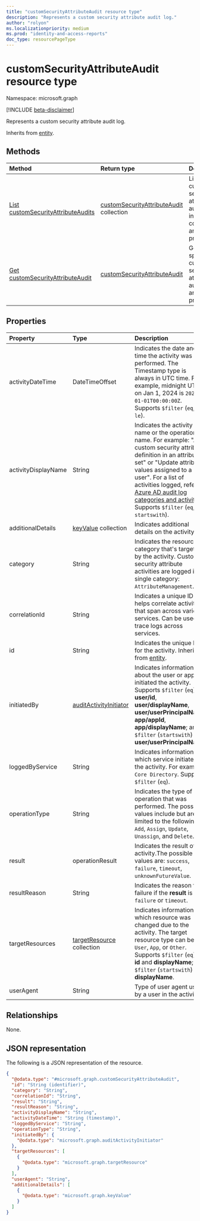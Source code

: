 ```yaml
---
title: "customSecurityAttributeAudit resource type"
description: "Represents a custom security attribute audit log."
author: "rolyon"
ms.localizationpriority: medium
ms.prod: "identity-and-access-reports"
doc_type: resourcePageType
---
```


# customSecurityAttributeAudit resource type

Namespace: microsoft.graph

[!INCLUDE [beta-disclaimer](../../includes/beta-disclaimer.md)]

Represents a custom security attribute audit log.

Inherits from [entity](../resources/entity.md).

## Methods
|Method|Return type|Description|
|:---|:---|:---|
|[List customSecurityAttributeAudits](../api/auditlogroot-list-customsecurityattributeaudits.md)|[customSecurityAttributeAudit](../resources/customsecurityattributeaudit.md) collection|List the custom security attribute audit items in the collection and their properties.|
|[Get customSecurityAttributeAudit](../api/customsecurityattributeaudit-get.md)|[customSecurityAttributeAudit](../resources/customsecurityattributeaudit.md)|Get a specific custom security attribute audit item and its properties.|

## Properties
|Property|Type|Description|
|:---|:---|:---|
|activityDateTime|DateTimeOffset| Indicates the date and time the activity was performed. The Timestamp type is always in UTC time. For example, midnight UTC on Jan 1, 2024 is `2024-01-01T00:00:00Z`. Supports `$filter` (`eq`, `ge`, `le`).|
|activityDisplayName|String|Indicates the activity name or the operation name. For example: "Add custom security attribute definition in an attribute set" or "Update attribute values assigned to a user". For a list of activities logged, refer to [Azure AD audit log categories and activities](/azure/active-directory/reports-monitoring/reference-audit-activities). Supports `$filter` (`eq`, `startswith`).|
|additionalDetails|[keyValue](../resources/keyvalue.md) collection|Indicates additional details on the activity.|
|category|String|Indicates the resource category that's targeted by the activity. Custom security attribute activities are logged in a single category: `AttributeManagement`. |
|correlationId|String|Indicates a unique ID that helps correlate activities that span across various services. Can be used to trace logs across services.|
|id|String|Indicates the unique ID for the activity. Inherited from [entity](../resources/entity.md).|
|initiatedBy|[auditActivityInitiator](../resources/auditactivityinitiator.md)|Indicates information about the user or app initiated the activity. Supports `$filter` (`eq`) for **user/id**, **user/displayName**, **user/userPrincipalName**, **app/appId**, **app/displayName**; and `$filter` (`startswith`) for **user/userPrincipalName**.|
|loggedByService|String|Indicates information on which service initiated the activity. For example: `Core Directory`. Supports `$filter` (`eq`).|
|operationType|String|Indicates the type of operation that was performed. The possible values include but are not limited to the following: `Add`, `Assign`, `Update`, `Unassign`, and `Delete`.|
|result|operationResult|Indicates the result of the activity.The possible values are: `success`, `failure`, `timeout`, `unknownFutureValue`.|
|resultReason|String|Indicates the reason for failure if the **result** is `failure` or `timeout`.|
|targetResources|[targetResource](../resources/targetresource.md) collection|Indicates information on which resource was changed due to the activity. The target resource type can be `User`, `App`, or `Other`. Supports `$filter` (`eq`) for **id** and **displayName**; and `$filter` (`startswith`) for **displayName**. |
|userAgent|String|Type of user agent used by a user in the activity.|

## Relationships
None.

## JSON representation
The following is a JSON representation of the resource.
<!-- {
  "blockType": "resource",
  "keyProperty": "id",
  "@odata.type": "microsoft.graph.customSecurityAttributeAudit",
  "baseType": "microsoft.graph.directoryAudit",
  "openType": false
}
-->
``` json
{
  "@odata.type": "#microsoft.graph.customSecurityAttributeAudit",
  "id": "String (identifier)",
  "category": "String",
  "correlationId": "String",
  "result": "String",
  "resultReason": "String",
  "activityDisplayName": "String",
  "activityDateTime": "String (timestamp)",
  "loggedByService": "String",
  "operationType": "String",
  "initiatedBy": {
    "@odata.type": "microsoft.graph.auditActivityInitiator"
  },
  "targetResources": [
    {
      "@odata.type": "microsoft.graph.targetResource"
    }
  ],
  "userAgent": "String",
  "additionalDetails": [
    {
      "@odata.type": "microsoft.graph.keyValue"
    }
  ]
}
```

